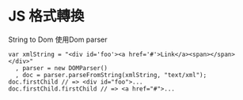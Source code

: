 # JS 格式轉換

String to Dom
使用Dom parser
```
var xmlString = "<div id='foo'><a href='#'>Link</a><span></span></div>"
  , parser = new DOMParser()
  , doc = parser.parseFromString(xmlString, "text/xml");
doc.firstChild // => <div id="foo">...
doc.firstChild.firstChild // => <a href="#">...
```